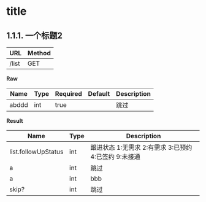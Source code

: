 # title

## 1.1.1. 一个标题2

|URL|Method|
|-|-|
|/list|GET|

**Raw**

|Name|Type|Required|Default|Description|
|-|-|-|-|-|
|abddd|int|true||跳过|

**Result**

|Name|Type|Description|
|-|-|-|
|list.followUpStatus|int|跟进状态 1:无需求 2:有需求 3:已预约 4:已签约 9:未接通|
|a|int|跳过|
|a|int|bbb|
|skip?|int|跳过|

